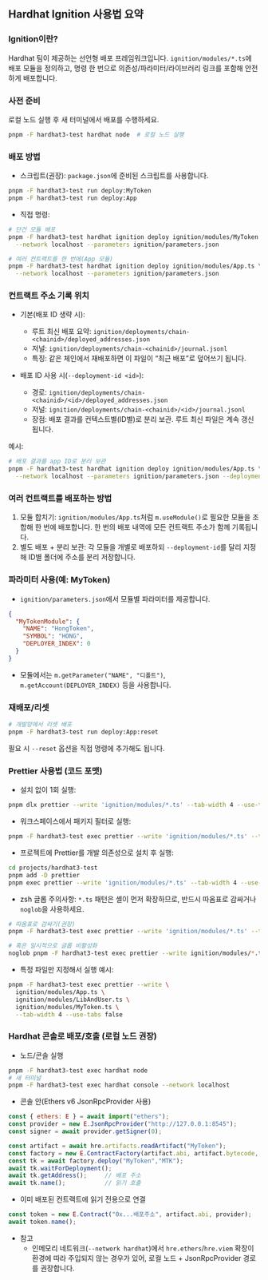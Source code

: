 ## Hardhat Ignition 사용법 요약

### Ignition이란?
Hardhat 팀이 제공하는 선언형 배포 프레임워크입니다. `ignition/modules/*.ts`에 배포 모듈을 정의하고, 명령 한 번으로 의존성/파라미터/라이브러리 링크를 포함해 안전하게 배포합니다.

### 사전 준비
로컬 노드 실행 후 새 터미널에서 배포를 수행하세요.

```bash
pnpm -F hardhat3-test hardhat node  # 로컬 노드 실행
```

### 배포 방법
- 스크립트(권장): `package.json`에 준비된 스크립트를 사용합니다.

```bash
pnpm -F hardhat3-test run deploy:MyToken
pnpm -F hardhat3-test run deploy:App
```

- 직접 명령:

```bash
# 단건 모듈 배포
pnpm -F hardhat3-test hardhat ignition deploy ignition/modules/MyToken.ts \
  --network localhost --parameters ignition/parameters.json

# 여러 컨트랙트를 한 번에(App 모듈)
pnpm -F hardhat3-test hardhat ignition deploy ignition/modules/App.ts \
  --network localhost --parameters ignition/parameters.json
```

### 컨트랙트 주소 기록 위치
- 기본(배포 ID 생략 시):
  - 루트 최신 배포 요약: `ignition/deployments/chain-<chainid>/deployed_addresses.json`
  - 저널: `ignition/deployments/chain-<chainid>/journal.jsonl`
  - 특징: 같은 체인에서 재배포하면 이 파일이 “최근 배포”로 덮어쓰기 됩니다.

- 배포 ID 사용 시(`--deployment-id <id>`):
  - 경로: `ignition/deployments/chain-<chainid>/<id>/deployed_addresses.json`
  - 저널: `ignition/deployments/chain-<chainid>/<id>/journal.jsonl`
  - 장점: 배포 결과를 컨텍스트별(ID별)로 분리 보관. 루트 최신 파일은 계속 갱신됩니다.

예시:

```bash
# 배포 결과를 app ID로 분리 보관
pnpm -F hardhat3-test hardhat ignition deploy ignition/modules/App.ts \
  --network localhost --parameters ignition/parameters.json --deployment-id app
```

### 여러 컨트랙트를 배포하는 방법
1) 모듈 합치기: `ignition/modules/App.ts`처럼 `m.useModule()`로 필요한 모듈을 조합해 한 번에 배포합니다. 한 번의 배포 내역에 모든 컨트랙트 주소가 함께 기록됩니다.
2) 별도 배포 + 분리 보관: 각 모듈을 개별로 배포하되 `--deployment-id`를 달리 지정해 ID별 폴더에 주소를 분리 저장합니다.

### 파라미터 사용(예: MyToken)
- `ignition/parameters.json`에서 모듈별 파라미터를 제공합니다.

```json
{
  "MyTokenModule": {
    "NAME": "HongToken",
    "SYMBOL": "HONG",
    "DEPLOYER_INDEX": 0
  }
}
```

- 모듈에서는 `m.getParameter("NAME", "디폴트")`, `m.getAccount(DEPLOYER_INDEX)` 등을 사용합니다.

### 재배포/리셋
```bash
# 개발망에서 리셋 배포
pnpm -F hardhat3-test run deploy:App:reset
```

필요 시 `--reset` 옵션을 직접 명령에 추가해도 됩니다.


### Prettier 사용법 (코드 포맷)

- 설치 없이 1회 실행:

```bash
pnpm dlx prettier --write 'ignition/modules/*.ts' --tab-width 4 --use-tabs false
```

- 워크스페이스에서 패키지 필터로 실행:

```bash
pnpm -F hardhat3-test exec prettier --write 'ignition/modules/*.ts' --tab-width 4 --use-tabs false
```

- 프로젝트에 Prettier를 개발 의존성으로 설치 후 실행:

```bash
cd projects/hardhat3-test
pnpm add -D prettier
pnpm exec prettier --write 'ignition/modules/*.ts' --tab-width 4 --use-tabs false
```

- zsh 글롭 주의사항: `*.ts` 패턴은 셸이 먼저 확장하므로, 반드시 따옴표로 감싸거나 `noglob`을 사용하세요.

```bash
# 따옴표로 감싸기(권장)
pnpm -F hardhat3-test exec prettier --write 'ignition/modules/*.ts' --tab-width 4 --use-tabs false

# 혹은 일시적으로 글롭 비활성화
noglob pnpm -F hardhat3-test exec prettier --write ignition/modules/*.ts --tab-width 4 --use-tabs false
```

- 특정 파일만 지정해서 실행 예시:

```bash
pnpm -F hardhat3-test exec prettier --write \
  ignition/modules/App.ts \
  ignition/modules/LibAndUser.ts \
  ignition/modules/MyToken.ts \
  --tab-width 4 --use-tabs false
```


### Hardhat 콘솔로 배포/호출 (로컬 노드 권장)

- 노드/콘솔 실행

```bash
pnpm -F hardhat3-test exec hardhat node
# 새 터미널
pnpm -F hardhat3-test exec hardhat console --network localhost
```

- 콘솔 안(Ethers v6 JsonRpcProvider 사용)

```js
const { ethers: E } = await import("ethers");
const provider = new E.JsonRpcProvider("http://127.0.0.1:8545");
const signer = await provider.getSigner(0);

const artifact = await hre.artifacts.readArtifact("MyToken");
const factory = new E.ContractFactory(artifact.abi, artifact.bytecode, signer);
const tk = await factory.deploy("MyToken","MTK");
await tk.waitForDeployment();
await tk.getAddress();     // 배포 주소
await tk.name();           // 읽기 호출
```

- 이미 배포된 컨트랙트에 읽기 전용으로 연결

```js
const token = new E.Contract("0x...배포주소", artifact.abi, provider);
await token.name();
```

- 참고
  - 인메모리 네트워크(`--network hardhat`)에서 `hre.ethers`/`hre.viem` 확장이 환경에 따라 주입되지 않는 경우가 있어, 로컬 노드 + JsonRpcProvider 경로를 권장합니다.
